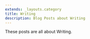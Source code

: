 ```yaml
---
extends: _layouts.category
title: Writing
description: Blog Posts about Writing
---
```


These posts are all about Writing.